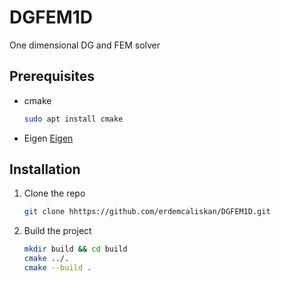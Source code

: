 # DGFEM1D

One dimensional DG and FEM solver

## Prerequisites

* cmake
  ```sh
  sudo apt install cmake
  ```
* Eigen
  [Eigen](https://gitlab.com/libeigen/eigen)
  
## Installation

1. Clone the repo
   ```sh
   git clone hhttps://github.com/erdemcaliskan/DGFEM1D.git
   ```
   
2. Build the project
    ```sh
    mkdir build && cd build
    cmake ../.
    cmake --build .
    ```